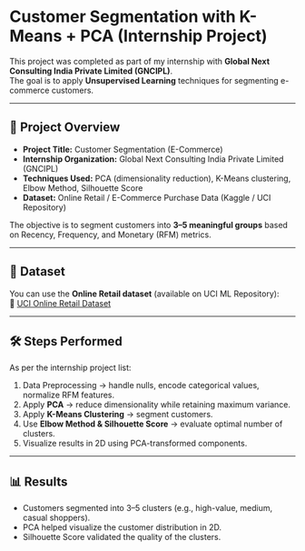 # Customer Segmentation with K-Means + PCA (Internship Project)

This project was completed as part of my internship with **Global Next Consulting India Private Limited (GNCIPL)**.  
The goal is to apply **Unsupervised Learning** techniques for segmenting e-commerce customers.

---

## 📌 Project Overview
- **Project Title:** Customer Segmentation (E-Commerce)  
- **Internship Organization:** Global Next Consulting India Private Limited (GNCIPL)  
- **Techniques Used:** PCA (dimensionality reduction), K-Means clustering, Elbow Method, Silhouette Score  
- **Dataset:** Online Retail / E-Commerce Purchase Data (Kaggle / UCI Repository)  

The objective is to segment customers into **3–5 meaningful groups** based on Recency, Frequency, and Monetary (RFM) metrics.

---

## 📂 Dataset
You can use the **Online Retail dataset** (available on UCI ML Repository):  
🔗 [UCI Online Retail Dataset](https://archive.ics.uci.edu/ml/datasets/Online+Retail)

---

## 🛠️ Steps Performed
As per the internship project list:
1. Data Preprocessing → handle nulls, encode categorical values, normalize RFM features.  
2. Apply **PCA** → reduce dimensionality while retaining maximum variance.  
3. Apply **K-Means Clustering** → segment customers.  
4. Use **Elbow Method & Silhouette Score** → evaluate optimal number of clusters.  
5. Visualize results in 2D using PCA-transformed components.  

---

## 📊 Results
- Customers segmented into 3–5 clusters (e.g., high-value, medium, casual shoppers).  
- PCA helped visualize the customer distribution in 2D.  
- Silhouette Score validated the quality of the clusters.  

